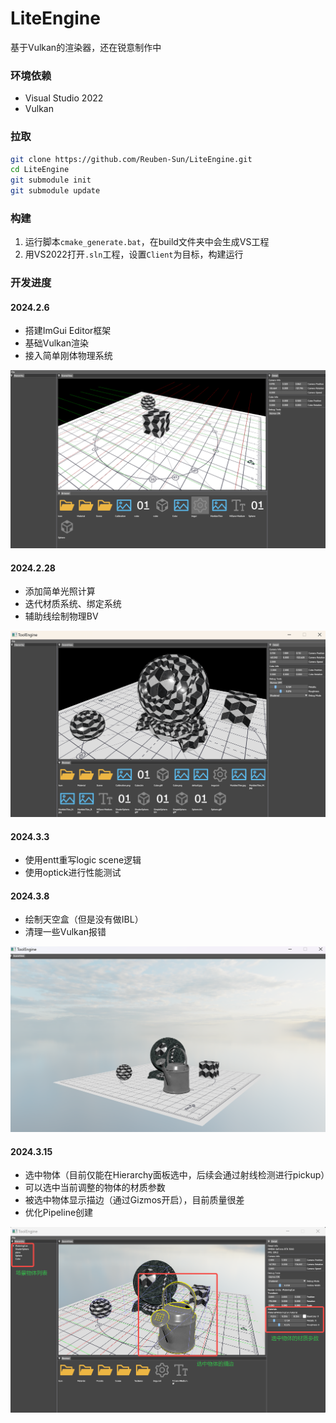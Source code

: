 # LiteEngine

基于Vulkan的渲染器，还在锐意制作中

### 环境依赖

- Visual Studio 2022
- Vulkan

### 拉取

```bash
git clone https://github.com/Reuben-Sun/LiteEngine.git
cd LiteEngine
git submodule init
git submodule update
```



### 构建

1. 运行脚本`cmake_generate.bat`，在build文件夹中会生成VS工程
2. 用VS2022打开`.sln`工程，设置`Client`为目标，构建运行

### 开发进度

#### 2024.2.6

- 搭建ImGui Editor框架
- 基础Vulkan渲染
- 接入简单刚体物理系统

![24_2_6](Doc/24_2_6.png)

#### 2024.2.28

- 添加简单光照计算
- 迭代材质系统、绑定系统
- 辅助线绘制物理BV

![24_2_28](Doc/24_2_28.png)

#### 2024.3.3

- 使用entt重写logic scene逻辑
- 使用optick进行性能测试

#### 2024.3.8

- 绘制天空盒（但是没有做IBL）
- 清理一些Vulkan报错

![2024_3_8](Doc/2024_3_8.png)

#### 2024.3.15

- 选中物体（目前仅能在Hierarchy面板选中，后续会通过射线检测进行pickup）
- 可以选中当前调整的物体的材质参数
- 被选中物体显示描边（通过Gizmos开启），目前质量很差
- 优化Pipeline创建

![2024_3_15](Doc/2024_3_15.png)
